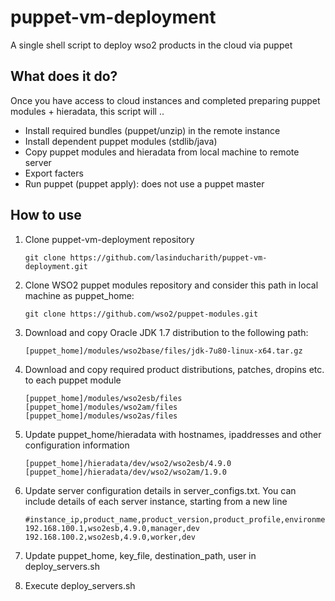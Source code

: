 # puppet-vm-deployment

A single shell script to deploy wso2 products in the cloud via puppet

## What does it do?

Once you have access to cloud instances and completed preparing puppet modules + hieradata, this script will ..

 - Install required bundles (puppet/unzip) in the remote instance
 - Install dependent puppet modules (stdlib/java)
 - Copy puppet modules and hieradata from local machine to remote server
 - Export facters
 - Run puppet (puppet apply): does not use a puppet master

## How to use

1. Clone puppet-vm-deployment repository

   ````
   git clone https://github.com/lasinducharith/puppet-vm-deployment.git
   ````

2. Clone WSO2 puppet modules repository and consider this path in local machine as puppet_home:

   ````
   git clone https://github.com/wso2/puppet-modules.git
   ````

3. Download and copy Oracle JDK 1.7 distribution to the following path:

    ````
    [puppet_home]/modules/wso2base/files/jdk-7u80-linux-x64.tar.gz
    ````

4. Download and copy required product distributions, patches, dropins etc. to each puppet module
    
    ````
    [puppet_home]/modules/wso2esb/files
    [puppet_home]/modules/wso2am/files
    [puppet_home]/modules/wso2as/files
    ````

5. Update puppet_home/hieradata with hostnames, ipaddresses and other configuration information
    
    ````
    [puppet_home]/hieradata/dev/wso2/wso2esb/4.9.0
    [puppet_home]/hieradata/dev/wso2/wso2am/1.9.0
    ````

6. Update server configuration details in server_configs.txt. You can include details of each server instance, starting from a new line
    
    ````
    #instance_ip,product_name,product_version,product_profile,environment
    192.168.100.1,wso2esb,4.9.0,manager,dev
    192.168.100.2,wso2esb,4.9.0,worker,dev
    ````

7. Update puppet_home, key_file, destination_path, user in deploy_servers.sh

8. Execute deploy_servers.sh
